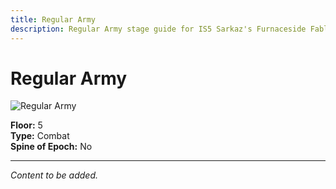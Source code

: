```yaml
---
title: Regular Army
description: Regular Army stage guide for IS5 Sarkaz's Furnaceside Fables
---
```


# Regular Army

<img src="/stages/regular-army.png" alt="Regular Army" />

**Floor:** 5  
**Type:** Combat  
**Spine of Epoch:** No  

---

*Content to be added.*
